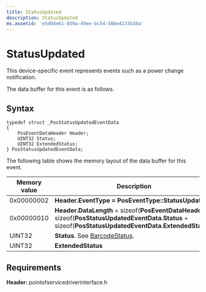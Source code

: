 ```yaml
---
title: StatusUpdated
description: StatusUpdated
ms.assetid: 'e5d04e61-859a-49ee-bc54-58be4133b38a'
---
```


# StatusUpdated


This device-specific event represents events such as a power change notification.

The data buffer for this event is as follows.

Syntax
------

``` syntax
typedef struct _PosStatusUpdatedEventData
{
    PosEventDataHeader Header;
    UINT32 Status;
    UINT32 ExtendedStatus;
} PosStatusUpdatedEventData;
```

The following table shows the memory layout of the data buffer for this event.

| Memory value    | Description |
|-----------------| -------------------------------------------|
| 0x00000002 | **Header.EventType = PosEventType::StatusUpdated**  |
| 0x00000010 | **Header.DataLength** = sizeof(**PosEventDataHeader**) + sizeof(**PosStatusUpdatedEventData.Status** + sizeof(**PosStatusUpdatedEventData.ExtendedStatus**) |
| UINT32     | **Status**. See [BarcodeStatus](https://msdn.microsoft.com/library/windows/hardware/dn757472).   |
| UINT32     | **ExtendedStatus** |



Requirements
------------

**Header:** pointofservicedriverinterface.h










